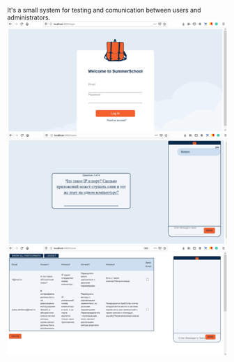 It's a small system for testing and comunication between users and administrators. 
![Image alt](https://github.com/YULUA55/SummerSchoolReact/raw/master/public/image/2020-07-24_141635.png)
![Image alt](https://github.com/YULUA55/SummerSchoolReact/raw/master/public/image/2020-07-24_141758.png)
![Image alt](https://github.com/YULUA55/SummerSchoolReact/raw/master/public/image/2020-07-24_142130.png)
